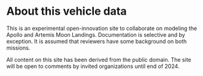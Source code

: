 # About this vehicle data

This is an experimental open-innovation site to collaborate on modeling the Apollo and Artemis Moon Landings. Documentation is selective and by exception. It is assumed that reviewers have some background on both missions.

All content on this site has been derived from the public domain. The site will be open to comments by invited organizations until end of 2024.
